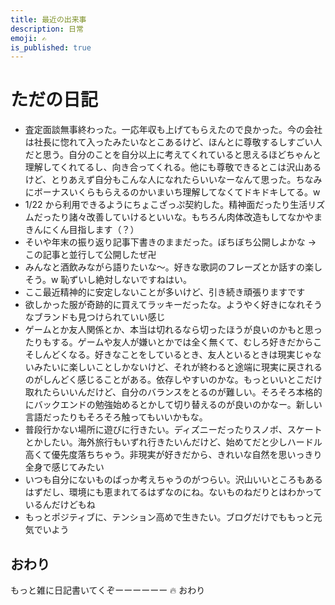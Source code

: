 ```yaml
---
title: 最近の出来事
description: 日常
emoji: ✍️
is_published: true
---
```


# ただの日記

- 査定面談無事終わった。一応年収も上げてもらえたので良かった。今の会社は社長に惚れて入ったみたいなとこあるけど、ほんとに尊敬するしすごい人だと思う。自分のことを自分以上に考えてくれていると思えるほどちゃんと理解してくれてるし、向き合ってくれる。他にも尊敬できるとこは沢山あるけど、とりあえず自分もこんな人になれたらいいなーなんて思った。ちなみにボーナスいくらもらえるのかいまいち理解してなくてドキドキしてる。w
- 1/22 から利用できるようにちょこざっぷ契約した。精神面だったり生活リズムだったり諸々改善していけるといいな。もちろん肉体改造もしてなかやまきんにくん目指します（？）
- そいや年末の振り返り記事下書きのままだった。ぼちぼち公開しよかな → この記事と並行して公開したぜ卍
- みんなと酒飲みながら語りたいな〜。好きな歌詞のフレーズとか話すの楽しそう。w 恥ずいし絶対しないですねはい。
- ここ最近精神的に安定しないことが多いけど、引き続き頑張りますです
- 欲しかった服が奇跡的に買えてラッキーだったな。ようやく好きになれそうなブランドも見つけられていい感じ
- ゲームとか友人関係とか、本当は切れるなら切ったほうが良いのかもと思ったりもする。ゲームや友人が嫌いとかでは全く無くて、むしろ好きだからこそしんどくなる。好きなことをしているとき、友人といるときは現実じゃないみたいに楽しいことしかないけど、それが終わると途端に現実に戻されるのがしんどく感じることがある。依存しやすいのかな。もっといいとこだけ取れたらいいんだけど、自分のバランスをとるのが難しい。そろそろ本格的にバックエンドの勉強始めるとかして切り替えるのが良いのかなー。新しい言語だったりもそろそろ触ってもいいかもな。
- 普段行かない場所に遊びに行きたい。ディズニーだったりスノボ、スケートとかしたい。海外旅行もいずれ行きたいんだけど、始めてだと少しハードル高くて優先度落ちちゃう。非現実が好きだから、きれいな自然を思いっきり全身で感じてみたい
- いつも自分にないものばっか考えちゃうのがつらい。沢山いいところもあるはずだし、環境にも恵まれてるはずなのにね。ないものねだりとはわかっているんだけどもね
- もっとポジティブに、テンション高めで生きたい。ブログだけでももっと元気でいよう

## おわり

もっと雑に日記書いてくぞーーーーーー 🔥
おわり
